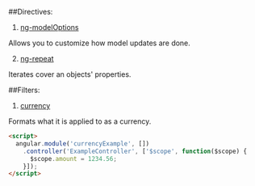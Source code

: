 ##Directives:

1. [ng-modelOptions](https://docs.angularjs.org/api/ng/directive/ngModelOptions)

Allows you to customize how model updates are done. 


2. [ng-repeat](https://docs.angularjs.org/api/ng/directive/ngRepeat)

Iterates cover an objects' properties.






##Filters:

1. [currency](https://docs.angularjs.org/api/ng/filter/currency)

Formats what it is applied to as a currency. 

```html
<script>
  angular.module('currencyExample', [])
    .controller('ExampleController', ['$scope', function($scope) {
      $scope.amount = 1234.56;
    }]);
</script>
```
